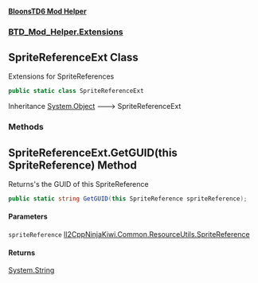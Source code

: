 #### [BloonsTD6 Mod Helper](README.md 'README')
### [BTD_Mod_Helper.Extensions](README.md#BTD_Mod_Helper.Extensions 'BTD_Mod_Helper.Extensions')

## SpriteReferenceExt Class

Extensions for SpriteReferences

```csharp
public static class SpriteReferenceExt
```

Inheritance [System.Object](https://docs.microsoft.com/en-us/dotnet/api/System.Object 'System.Object') &#129106; SpriteReferenceExt
### Methods

<a name='BTD_Mod_Helper.Extensions.SpriteReferenceExt.GetGUID(thisSpriteReference)'></a>

## SpriteReferenceExt.GetGUID(this SpriteReference) Method

Returns's the GUID of this SpriteReference

```csharp
public static string GetGUID(this SpriteReference spriteReference);
```
#### Parameters

<a name='BTD_Mod_Helper.Extensions.SpriteReferenceExt.GetGUID(thisSpriteReference).spriteReference'></a>

`spriteReference` [Il2CppNinjaKiwi.Common.ResourceUtils.SpriteReference](https://docs.microsoft.com/en-us/dotnet/api/Il2CppNinjaKiwi.Common.ResourceUtils.SpriteReference 'Il2CppNinjaKiwi.Common.ResourceUtils.SpriteReference')

#### Returns
[System.String](https://docs.microsoft.com/en-us/dotnet/api/System.String 'System.String')